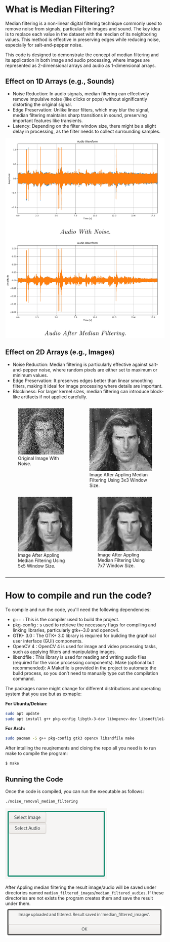 # What is Median Filtering?
Median filtering is a non-linear digital filtering technique commonly used to remove noise from signals, particularly in images and sound. The key idea is to replace each value in the dataset with the median of its neighboring values. This method is effective in preserving edges while reducing noise, especially for salt-and-pepper noise.

This code is designed to demonstrate the concept of median filtering and its application in both image and audio processing, where images are represented as 2-dimensional arrays and audio as 1-dimensional arrays. 

## Effect on 1D Arrays (e.g., Sounds)
- Noise Reduction: In audio signals, median filtering can effectively remove impulsive noise (like clicks or pops) without significantly distorting the original signal.
- Edge Preservation: Unlike linear filters, which may blur the signal, median filtering maintains sharp transitions in sound, preserving important features like transients.
- Latency: Depending on the filter window size, there might be a slight delay in processing, as the filter needs to collect surrounding samples.

![alt text](example_images/audio.png)

## Effect on 2D Arrays (e.g., Images)
-  Noise Reduction: Median filtering is particularly effective against salt-and-pepper noise, where random pixels are either set to maximum or minimum values.
-  Edge Preservation: It preserves edges better than linear smoothing filters, making it ideal for image processing where details are important.
-  Blockiness: For larger kernel sizes, median filtering can introduce block-like artifacts if not applied carefully.

<div style="display: flex; justify-content: space-around;">
<figure>
  <img src="./example_images/sp_img_gray_noise_heavy.png" width="300" />
  <figcaption>Original Image With Noise.</figcaption>
</figure>

<figure>
  <img src="./example_images/3x3.png" width="200" />
  <figcaption>Image After Appling Median Filtering Using 3x3 Window Size.</figcaption>
</figure>
</div>
<div style="display: flex; justify-content: space-around;">
<figure>
  <img src="./example_images/5x5.png" width="200" />
  <figcaption>Image After Appling Median Filtering Using 5x5 Window Size.</figcaption>
</figure>

<figure>
  <img src="./example_images/7x7.png" width="200" />
  <figcaption>Image After Appling Median Filtering Using 7x7 Window Size.</figcaption>
</figure>
</div>

---

# How to compile and run the code?
To compile and run the code, you'll need the following dependencies:
- g++ : This is the compiler used to build the project.
- pkg-config : s used to retrieve the necessary flags for compiling and linking libraries, particularly gtk+-3.0 and opencv4.
- GTK+ 3.0 : The GTK+ 3.0 library is required for building the graphical user interface (GUI) components.
- OpenCV 4 : OpenCV 4 is used for image and video processing tasks, such as applying filters and manipulating images.
- libsndfile : This library is used for reading and writing audio files (required for the voice processing components).
Make (optional but recommended): A Makefile is provided in the project to automate the build process, so you don’t need to manually type out the compilation command.

The packages name might change for different distributions and operating system that you use but as exmaple:

**For Ubuntu/Debian:**
```sh
sudo apt update
sudo apt install g++ pkg-config libgtk-3-dev libopencv-dev libsndfile1-dev make
```
**For Arch:**
```sh
sudo pacman -S g++ pkg-config gtk3 opencv libsndfile make
```

After intalling the reuqirements and cloing the repo all you need is to run make to compile the program:
``` sh
$ make
```

## Running the Code
Once the code is compiled, you can run the executable as follows:
```sh
./noise_removal_median_filtering
```

![alt text](./example_images/opening.png)

After Appling median filtering the result image/audio will be saved under directories named `median_filtered_images`/`median_filtered_audios`. If these directories are not exists the program creates them and save the result under them.
![alt text](./example_images/message.png)
